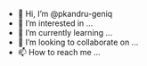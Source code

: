 - 👋 Hi, I’m @pkandru-geniq
- 👀 I’m interested in ...
- 🌱 I’m currently learning ...
- 💞️ I’m looking to collaborate on ...
- 📫 How to reach me ...

<!---
pkandru-geniq/pkandru-geniq is a ✨ special ✨ repository because its `README.md` (this file) appears on your GitHub profile.
You can click the Preview link to take a look at your changes.
--->
